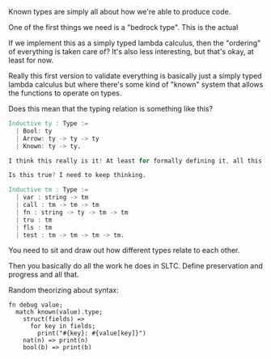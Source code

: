 Known types are simply all about how we're able to produce code.

One of the first things we need is a "bedrock type". This is the actual

If we implement this as a simply typed lambda calculus, then the "ordering" of everything is taken care of?
It's also less interesting, but that's okay, at least for now.

Really this first version to validate everything is basically just a simply typed lambda calculus but where there's some kind of "known" system that allows the functions to operate on types.


Does this mean that the typing relation is something like this?

```v
Inductive ty : Type :=
  | Bool: ty
  | Arrow: ty -> ty -> ty
  | Known: ty -> ty.

I think this really is it! At least for formally defining it, all this "Known" type needs to do to work is to "reduce" in a different way. It yields an abstract description of the type or value or whatever rather than another term. Or rather the term it reduces to *is* the type.

Is this true? I need to keep thinking.

Inductive tm : Type :=
  | var : string -> tm
  | call : tm -> tm -> tm
  | fn : string -> ty -> tm -> tm
  | tru : tm
  | fls : tm
  | test : tm -> tm -> tm -> tm.
```

You need to sit and draw out how different types relate to each other.

Then you basically do all the work he does in SLTC. Define preservation and progress and all that.









Random theorizing about syntax:

```
fn debug value;
  match known(value).type;
    struct(fields) =>
      for key in fields;
        print("#{key}: #{value[key]}")
    nat(n) => print(n)
    bool(b) => print(b)
```
